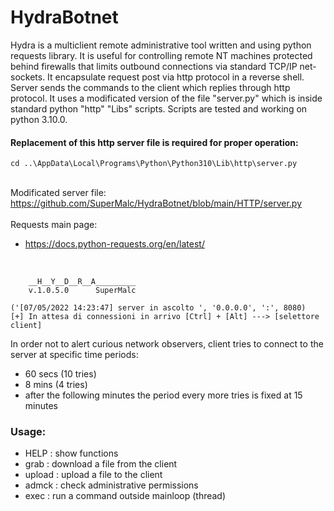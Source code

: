 # HydraBotnet
Hydra is a multiclient remote administrative tool written and using python requests library. It is useful for controlling remote NT machines protected behind firewalls that limits outbound connections via standard TCP/IP net-sockets. It encapsulate request post via http protocol in a reverse shell. Server sends the commands to the client which replies through http protocol. It uses a modificated version of the file "server.py" which is inside standard python "http" "Libs" scripts. Scripts are tested and working on python 3.10.0.

#### Replacement of this http server file is required for proper operation:
```
cd ..\AppData\Local\Programs\Python\Python310\Lib\http\server.py
```
<br>Modificated server file:
https://github.com/SuperMalc/HydraBotnet/blob/main/HTTP/server.py
<br>
<br>Requests main page:
- https://docs.python-requests.org/en/latest/
<br>

```
    __H__Y__D__R__A_________
    v.1.0.5.0      SuperMalc

('[07/05/2022 14:23:47] server in ascolto ', '0.0.0.0', ':', 8080)
[+] In attesa di connessioni in arrivo [Ctrl] + [Alt] ---> [selettore client]
```

In order not to alert curious network observers, client tries to connect to the server at specific time periods:<br>
* 60 secs (10 tries)
* 8 mins (4 tries)
* after the following minutes the period every more tries is fixed at 15 minutes

### Usage:
* HELP   : show functions
* grab   : download a file from the client
* upload : upload a file to the client
* admck  : check administrative permissions
* exec   : run a command outside mainloop (thread)
